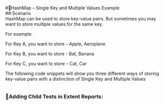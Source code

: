 #:dart:HashMap – Single Key and Multiple Values Example <br> 
##:Scenario<br> 
HashMap can be used to store key-value pairs. But sometimes you may want to store multiple values for the same key.

For example:

For Key A, you want to store - Apple, Aeroplane

For Key B, you want to store - Bat, Banana

For Key C, you want to store – Cat, Car

The following code snippets will show you three different ways of storing key-value pairs with a distinction of Single Key and Multiple Values
```

```

 ### :dart:Adding Child Tests in Extent Reports: <br> 
